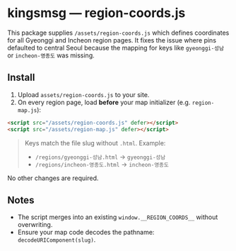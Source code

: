# kingsmsg — region-coords.js

This package supplies `/assets/region-coords.js` which defines coordinates for all Gyeonggi and Incheon region pages.
It fixes the issue where pins defaulted to central Seoul because the mapping for keys like `gyeonggi-성남` or `incheon-영종도`
was missing.

## Install
1. Upload `assets/region-coords.js` to your site.
2. On every region page, load **before** your map initializer (e.g. `region-map.js`):

```html
<script src="/assets/region-coords.js" defer></script>
<script src="/assets/region-map.js" defer></script>
```

> Keys match the file slug without `.html`. Example:
> - `/regions/gyeonggi-성남.html` -> `gyeonggi-성남`
> - `/regions/incheon-영종도.html` -> `incheon-영종도`

No other changes are required.

## Notes
- The script merges into an existing `window.__REGION_COORDS__` without overwriting.
- Ensure your map code decodes the pathname: `decodeURIComponent(slug)`.

